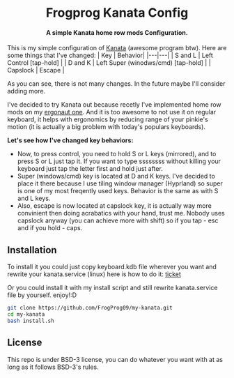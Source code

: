 </div>
<div align="center">
    <h1> Frogprog Kanata Config</h1>
    <h4> A simple Kanata home row mods Configuration.</h4>
</div>
</div>

This is my simple configuration of [Kanata](https://github.com/jtroo/kanata) (awesome program btw).
Here are some things that I've changed:
| Key | Behavior|
|---|---|
| S and L | Left Control [tap-hold] |
| D and K | Left Super (winodws/cmd) [tap-hold] | 
| Capslock | Escape |

As you can see, there is not many changes.
In the future maybe I'll consider adding more.

I've decided to try Kanata out because recetly I've implemented home row mods on my [ergonaut one](https://ergonautkb.com/docs/keyboards/ergonaut-one/intro/). And it is too awesome to not use it on regular keyboard, it helps with ergonomics by reducing range of your pinkie's motion (it is actually a big problem with today's populars keyboards). 

**Let's see how I've changed key behaviors:**

- Now, to press control, you need to hold S or L keys (mirrored), and to press S or L just tap it. If you want to type ssssssss without killing your keyboard just tap the letter first and hold just after.
- Super (windows/cmd) key is located at D and K keys. I've decided to place it there because I use tiling window manager (Hyprland) so super is one of my most freqently used keys. Behavior is the same as with S and L keys. 
- Also, escape is now located at capslock key, it is actually way more convinient then doing acrabatics with your hand, trust me. Nobody uses capslock anyway (you can achieve more with shift) so if you tap - esc and if you hold - caps.

## Installation
To install it you could just copy keyboard.kdb file wherever you want and rewrite your kanata.service (linux) here is how to do it:
[ticket](https://github.com/jtroo/kanata/discussions/130#discussioncomment-10227272)  

Or you could install it with my install script and still rewrite kanata.service file by yourself. enjoy!:D
```bash
git clone https://github.com/FrogProg09/my-kanata.git 
cd my-kanata
bash install.sh
```

## License
This repo is under BSD-3 license, you can do whatever you want with at as long as it follows BSD-3's rules.
